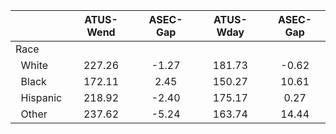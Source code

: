 
|                      |    ATUS-Wend |     ASEC-Gap |    ATUS-Wday |     ASEC-Gap |
| -------------------- | :----------: | :----------: | :----------: | :----------: |
| Race                 |              |              |              |              |
| &nbsp;&nbsp;White    |       227.26 |        -1.27 |       181.73 |        -0.62 |
| &nbsp;&nbsp;Black    |       172.11 |         2.45 |       150.27 |        10.61 |
| &nbsp;&nbsp;Hispanic |       218.92 |        -2.40 |       175.17 |         0.27 |
| &nbsp;&nbsp;Other    |       237.62 |        -5.24 |       163.74 |        14.44 |

